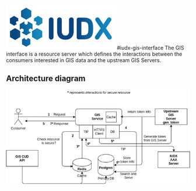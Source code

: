 ![IUDX](./readme/iudx.png)
#iudx-gis-interface
The GIS interface is a resource server which defines the interactions between the consumers interested in GIS data and the upstream GIS Servers.

## Architecture diagram

<p align="center">
<img src="./readme/architecture.png">
</p>


